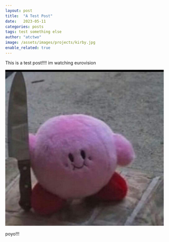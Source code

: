 ```yaml
---
layout: post
title:  "A Test Post"
date:   2023-05-11
categories: posts
tags: test something else
author: "atctwo"
image: /assets/images/projects/kirby.jpg
enable_related: true
---
```


This is a test post!!!!  im watching eurovision

![the boy](/assets/images/projects/kirby.jpg)

poyo!!!